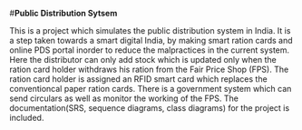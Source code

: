 #**Public Distribution Sytsem**

This is a project which simulates the public distribution system in India. It is a step taken towards a smart digital India, by making
smart ration cards and online PDS portal inorder to reduce the malpractices in the current system. Here the distributor can only add stock
which is updated only when the ration card holder withdraws his ration from the Fair Price Shop (FPS). The ration card holder is assigned an
RFID smart card which replaces the conventioncal paper ration cards. There is a government system which can send circulars as well as monitor
the working of the FPS.
The documentation(SRS, sequence diagrams, class diagrams) for the project is included.
